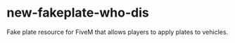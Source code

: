 # new-fakeplate-who-dis
Fake plate resource for FiveM that allows players to apply plates to vehicles.
